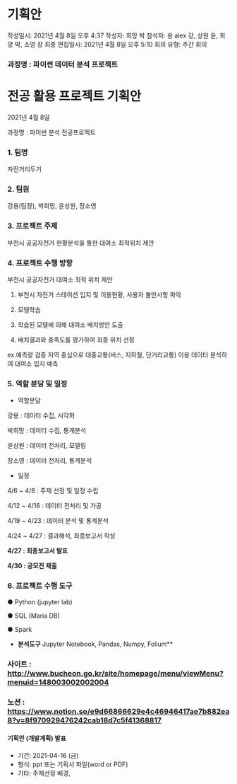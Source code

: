 # 기획안

작성일시: 2021년 4월 8일 오후 4:37
작성자: 희망 박
참석자: 용 alex 강, 상원 윤, 희망 박, 소영 장
최종 편집일시: 2021년 4월 8일 오후 5:10
회의 유형: 주간 회의

### **과정명 : 파이썬 데이터 분석 프로젝트**

# **전공 활용 프로젝트 기획안**

2021년 4월 8일

과정명 : 파이썬 분석 전공프로젝트

### 1. 팀명

 자전거리두기

### 2. 팀원

강용(팀장), 박희망, 윤상원, 장소영

### 3. 프로젝트 주제

부천시 공공자전거 현황분석을 통한 대여소 최적위치 제안

### 4. 프로젝트 수행 방향

부천시 공공자전거 대여소 최적 위치 제안

1. 부천시 자전거 스테이션 입지 및 이용현황, 사용자 불만사항 파악

2. 모델학습 

3. 학습된 모델에 의해 대여소 배치방안 도출 

4. 배치결과와 충족도를 평가하여 최종 위치 선정

ex.예측량 검증 지역 중심으로 대중교통(버스, 지하철, 단거리교통) 이용 데이터 분석하여 대여소 입지 예측

### 5. 역할 분담 및 일정

- 역할분담

강용 : 데이터 수집, 시각화

박희망 : 데이터 수집, 통계분석

윤상원 : 데이터 전처리, 모델링

장소영 : 데이터 전처리, 통계분석

- 일정

4/6 ~ 4/8 : 주제 선정 및 일정 수립

4/12 ~ 4/16 : 데이터 전처리 및 가공

4/19 ~ 4/23 : 데이터 분석 및 통계분석

4/24 ~ 4/27 : 결과해석, 최종보고서 작성

**4/27 : 최종보고서 발표**

**4/30 : 공모전 제출**

### 6. **프로젝트 수행 도구**

● Python (jupyter lab)

● SQL (Maria DB)

● Spark

- **분석도구**
Jupyter Notebook, Pandas, Numpy, Folium**

### 사이트 : http://www.bucheon.go.kr/site/homepage/menu/viewMenu?menuid=148003002002004
### 노션 : https://www.notion.so/e9d66866629e4c46946417ae7b882ea8?v=8f970929476242cab18d7c5f41368817
#### 기획안 (개발계획) 발표

- 기간: 2021-04-16 (금)
- 형식: ppt 또는 기획서 파일(word or PDF)
- 기타: 주제선정 배경, 
